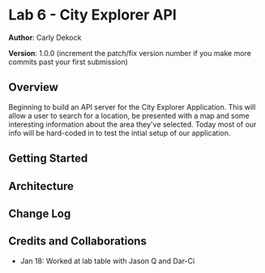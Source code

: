 # Lab 6 - City Explorer API

**Author**: Carly Dekock

**Version**: 1.0.0 (increment the patch/fix version number if you make more commits past your first submission)

## Overview
Beginning to build an API server for the City Explorer Application. This will allow a user to search for a location, be presented with a map and some interesting information about the area they've selected. Today most of our info will be hard-coded in to test the intial setup of our application.

## Getting Started
<!-- What are the steps that a user must take in order to build this app on their own machine and get it running? -->

## Architecture
<!-- Provide a detailed description of the application design. What technologies (languages, libraries, etc) you're using, and any other relevant design information. -->

## Change Log
<!-- Use this area to document the iterative changes made to your application as each feature is successfully implemented. Use time stamps. Here's an examples:

01-01-2001 4:59pm - Application now has a fully-functional express server, with a GET route for the location resource.-->

## Credits and Collaborations
- Jan 18: Worked at lab table with Jason Q and Dar-Ci

